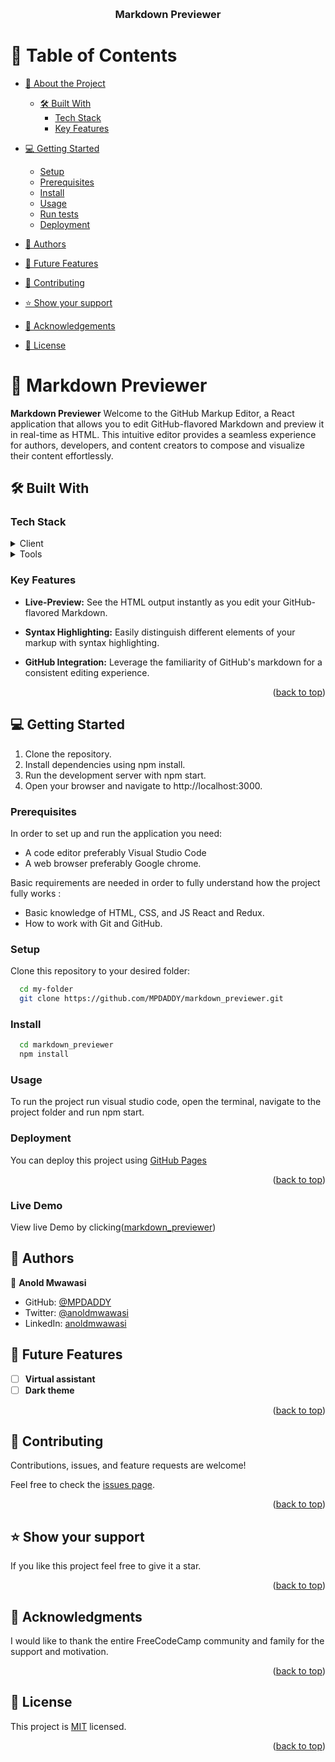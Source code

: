 
<a name="readme-top"></a>

<div align="center">
  <br/>

  <h3><b>Markdown Previewer</b></h3>

</div>

<!-- TABLE OF CONTENTS -->

# 📗 Table of Contents

- [📖 About the Project](#about-project)

  - [🛠 Built With](#built-with)
    - [Tech Stack](#tech-stack)
    - [Key Features](#key-features)

- [💻 Getting Started](#getting-started)
  - [Setup](#setup)
  - [Prerequisites](#prerequisites)
  - [Install](#install)
  - [Usage](#usage)
  - [Run tests](#run-tests)
  - [Deployment](#deployment)
- [👥 Authors](#authors)
- [🔭 Future Features](#future-features)
- [🤝 Contributing](#contributing)
- [⭐️ Show your support](#support)
- [🙏 Acknowledgements](#acknowledgements)
- [📝 License](#license)

<!-- PROJECT DESCRIPTION -->

# 📖 Markdown Previewer <a name="about-project"></a>

**Markdown Previewer**  Welcome to the GitHub Markup Editor, a React application that allows you to edit GitHub-flavored Markdown and preview it in real-time as HTML. This intuitive editor provides a seamless experience for authors, developers, and content creators to compose and visualize their content effortlessly.

## 🛠 Built With <a name="built-with"></a>

### Tech Stack <a name="tech-stack"></a>

<details>
  <summary>Client</summary>
  <ul>
    <li>CSS</li>
    <li>React</li>
    <li>react-redux</li>
    <li>redux-toolkit</li>
  </ul>
</details>

<details>
  <summary>Tools</summary>
  <ul>
    <li>Visual studio code</li>
  </ul>
</details>

<!-- Features -->

### Key Features <a name="key-features"></a>
- **Live-Preview:**
 See the HTML output instantly as you edit your GitHub-flavored Markdown.

- **Syntax Highlighting:**
 Easily distinguish different elements of your markup with syntax highlighting.

- **GitHub Integration:**
Leverage the familiarity of GitHub's markdown for a consistent editing experience.

<p align="right">(<a href="#readme-top">back to top</a>)</p>

<!-- LIVE DEMO -->

<!-- GETTING STARTED -->

## 💻 Getting Started <a name="getting-started"></a>

1. Clone the repository.
2. Install dependencies using npm install.
3. Run the development server with npm start.
4. Open your browser and navigate to http://localhost:3000.



### Prerequisites



In order to set up and run the application you need:

- A code editor preferably Visual Studio Code
- A web browser preferably Google chrome.

Basic requirements are needed in order to fully understand how the project fully works :

- Basic knowledge of HTML, CSS, and JS React and Redux.
- How to work with Git and GitHub.

### Setup

Clone this repository to your desired folder:

```sh
  cd my-folder
  git clone https://github.com/MPDADDY/markdown_previewer.git
```


### Install

```sh
  cd markdown_previewer
  npm install
```


### Usage

To run the project run visual studio code, open the terminal, navigate to the project folder and run npm start.

### Deployment

You can deploy this project using [GitHub Pages](https://pages.github.com/)

<p align="right">(<a href="#readme-top">back to top</a>)</p>

### Live Demo 

View live Demo by clicking(<a target="_blank" href="https://mpdaddy.github.io/markdown_previewer/">markdown_previewer</a>)
<!-- AUTHORS -->

## 👥 Authors <a name="authors"></a>

👤 **Anold Mwawasi**

- GitHub: [@MPDADDY](https://github.com/MPDADDY)
- Twitter: [@anoldmwawasi](https://twitter.com/anold_mwawasi)
- LinkedIn: [anoldmwawasi](https://www.linkedin.com/in/anold-mwawasi/)


<!-- FUTURE FEATURES -->

## 🔭 Future Features <a name="future-features"></a>

- [ ] **Virtual assistant**
- [ ] **Dark theme**

<p align="right">(<a href="#readme-top">back to top</a>)</p>

<!-- CONTRIBUTING -->

## 🤝 Contributing <a name="contributing"></a>

Contributions, issues, and feature requests are welcome!

Feel free to check the [issues page](https://github.com/MPDADDY/markdown_previewer/issues).

<p align="right">(<a href="#readme-top">back to top</a>)</p>

<!-- SUPPORT -->

## ⭐️ Show your support <a name="support"></a>

If you like this project feel free to give it a star.

<p align="right">(<a href="#readme-top">back to top</a>)</p>

<!-- ACKNOWLEDGEMENTS -->

## 🙏 Acknowledgments <a name="acknowledgements"></a>

I would like to thank the entire FreeCodeCamp community and family for the support and motivation.

<p align="right">(<a href="#readme-top">back to top</a>)</p>

<!-- LICENSE -->

## 📝 License <a name="license"></a>

This project is [MIT](./LICENSE) licensed.

<p align="right">(<a href="#readme-top">back to top</a>)</p>